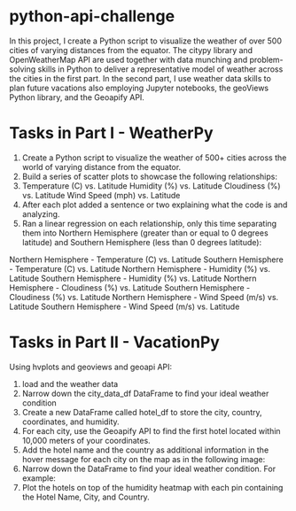 # python-api-challenge

In this project, I create a Python script to visualize the weather of over 500 cities of varying distances from the equator. The citypy library and OpenWeatherMap API are used together with data munching and problem-solving skills in Python to deliver a representative model of weather across the cities in the first part. In the second part, I use weather data skills to plan future vacations also employing Jupyter notebooks, the geoViews Python library, and the Geoapify API. 

# Tasks in Part I - WeatherPy

1. Create a Python script to visualize the weather of 500+ cities across the world of varying distance from the equator. 
2. Build a series of scatter plots to showcase the following relationships:
3. Temperature (C) vs. Latitude Humidity (%) vs. Latitude Cloudiness (%) vs. Latitude Wind Speed (mph) vs. Latitude
4. After each plot added a sentence or two explaining what the code is and analyzing.
5. Ran a linear regression on each relationship, only this time separating them into Northern Hemisphere (greater than or equal to 0 degrees latitude) and Southern Hemisphere (less than 0 degrees latitude):

Northern Hemisphere - Temperature (C) vs. Latitude 
Southern Hemisphere - Temperature (C) vs. Latitude 
Northern Hemisphere - Humidity (%) vs. Latitude 
Southern Hemisphere - Humidity (%) vs. Latitude 
Northern Hemisphere - Cloudiness (%) vs. Latitude 
Southern Hemisphere - Cloudiness (%) vs. Latitude 
Northern Hemisphere - Wind Speed (m/s) vs. Latitude 
Southern Hemisphere - Wind Speed (m/s) vs. Latitude



# Tasks in Part II - VacationPy

Using hvplots and geoviews and geoapi API:

1. load and the weather data
2. Narrow down the city_data_df DataFrame to find your ideal weather condition
3. Create a new DataFrame called hotel_df to store the city, country, coordinates, and humidity.
4. For each city, use the Geoapify API to find the first hotel located within 10,000 meters of your coordinates.
5. Add the hotel name and the country as additional information in the hover message for each city on the map as in the following image:
6. Narrow down the DataFrame to find your ideal weather condition. For example:
7. Plot the hotels on top of the humidity heatmap with each pin containing the Hotel Name, City, and Country.


